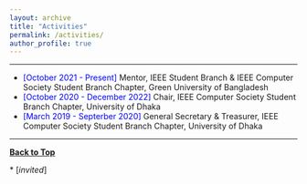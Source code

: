 ```yaml
---
layout: archive
title: "Activities"
permalink: /activities/
author_profile: true
---
```



------------------------
- <span style="color:Blue"> [October 2021 - Present] </span> Mentor, IEEE Student Branch & IEEE Computer Society Student Branch Chapter, Green University of Bangladesh
- <span style="color:Blue"> [October 2020 - December 2022] </span> Chair, IEEE Computer Society Student Branch Chapter, University of Dhaka
- <span style="color:Blue"> [March 2019 - Septerber 2020] </span> General Secretary & Treasurer, IEEE Computer Society Student Branch Chapter, University of Dhaka	
	
----------------------

[**Back to Top**](#)

\* [*invited*]

